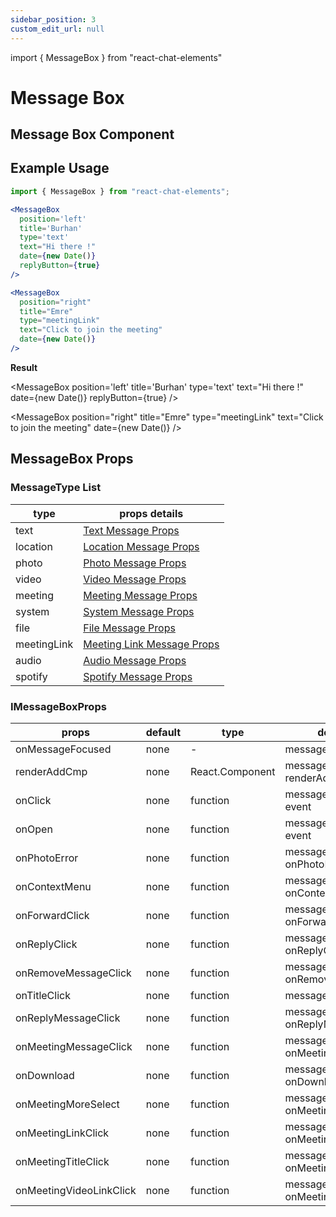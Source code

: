 ```yaml
---
sidebar_position: 3
custom_edit_url: null
---
```


import { MessageBox } from "react-chat-elements"

# Message Box

## Message Box Component

<div >
  <MessageBox
    position='left'
    title='Emre'
    type='text'
    text="What are you doing ?"
    date={new Date()}
  />
</div>

## Example Usage

```jsx
import { MessageBox } from "react-chat-elements";

<MessageBox
  position='left'
  title='Burhan'
  type='text'
  text="Hi there !"
  date={new Date()}
  replyButton={true}
/>

<MessageBox
  position="right"
  title="Emre"
  type="meetingLink"
  text="Click to join the meeting"
  date={new Date()}
/>
```

**Result**

<MessageBox
position='left'
title='Burhan'
type='text'
text="Hi there !"
date={new Date()}
replyButton={true}
/>

<MessageBox
position="right"
title="Emre"
type="meetingLink"
text="Click to join the meeting"
date={new Date()}
/>

## MessageBox Props

### MessageType List

| type        | props details              |
|-------------|----------------------------|
| text        | [Text Message Props](/docs/message-types/text-message#text-message-props-extends-imessage)         |
| location    | [Location Message Props](/docs/message-types/location-message#location-message-props)     |
| photo       | [Photo Message Props](/docs/message-types/photo-message#photo-message-props)        |
| video       | [Video Message Props](/docs/message-types/video-message#video-message-props)        |
| meeting     | [Meeting Message Props](/docs/message-types/meeting-message#meeting-message-props-extends-imessage)      |
| system      | [System Message Props](/docs/message-types/system-message#system-message-props-extends-imessage)       |
| file        | [File Message Props](/docs/message-types/file-message#file-message-props)         |
| meetingLink | [Meeting Link Message Props](/docs/meeting-components/meeting-link#meeting-link-props) |
| audio       | [Audio Message Props](/docs/message-types/audio-message#audio-message-props)        |
| spotify     | [Spotify Message Props](/docs/message-types/spotify-message#spotifymessage-props-extends-imessage)      |


### IMessageBoxProps

| props                   | default | type            | description                         |
|-------------------------|---------|-----------------|-------------------------------------|
| onMessageFocused        | none    | -               | message box focused                 |
| renderAddCmp            | none    | React.Component | message box renderAddCmp            |
| onClick                 | none    | function        | message box onClick event           |
| onOpen                  | none    | function        | message box on open event           |
| onPhotoError            | none    | function        | message box onPhotoError            |
| onContextMenu           | none    | function        | message box onContextMenu           |
| onForwardClick          | none    | function        | message box onForwardClick          |
| onReplyClick            | none    | function        | message box onReplyClick            |
| onRemoveMessageClick    | none    | function        | message box onRemoveMessageClick    |
| onTitleClick            | none    | function        | message box onTitleClick            |
| onReplyMessageClick     | none    | function        | message box onReplyMessageClick     |
| onMeetingMessageClick   | none    | function        | message box onMeetingMessageClick   |
| onDownload              | none    | function        | message box onDownload              |
| onMeetingMoreSelect     | none    | function        | message box onMeetingMoreSelect     |
| onMeetingLinkClick      | none    | function        | message box onMeetingLinkClick      |
| onMeetingTitleClick     | none    | function        | message box onMeetingTitleClick     |
| onMeetingVideoLinkClick | none    | function        | message box onMeetingVideoLinkClick |
